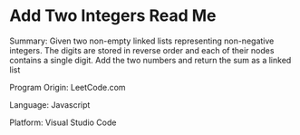 # Add Two Integers Read Me

Summary: Given two non-empty linked lists representing non-negative integers.  The digits are stored in reverse order and each of their nodes contains a single digit.  Add the two numbers and return the sum as a linked list

Program Origin: LeetCode.com

Language: Javascript

Platform: Visual Studio Code